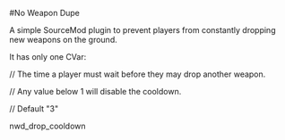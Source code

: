 #No Weapon Dupe

A simple SourceMod plugin to prevent players from constantly dropping new weapons on the ground.

It has only one CVar:

// The time a player must wait before they may drop another weapon.

// Any value below 1 will disable the cooldown.

// Default "3"

nwd_drop_cooldown
